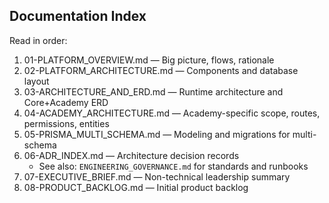 ## Documentation Index

Read in order:

1. 01-PLATFORM_OVERVIEW.md — Big picture, flows, rationale
2. 02-PLATFORM_ARCHITECTURE.md — Components and database layout
3. 03-ARCHITECTURE_AND_ERD.md — Runtime architecture and Core+Academy ERD
4. 04-ACADEMY_ARCHITECTURE.md — Academy-specific scope, routes, permissions, entities
5. 05-PRISMA_MULTI_SCHEMA.md — Modeling and migrations for multi-schema
6. 06-ADR_INDEX.md — Architecture decision records
   - See also: `ENGINEERING_GOVERNANCE.md` for standards and runbooks
7. 07-EXECUTIVE_BRIEF.md — Non-technical leadership summary
8. 08-PRODUCT_BACKLOG.md — Initial product backlog


